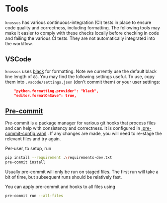# Tools

`knossos` has various continuous-integration (CI) tests in place to ensure code quality and correctness, including formatting. The following tools may make it easier to comply with these checks locally before checking in code and failing the various CI tests. They are not automatically integrated into the workflow.

## VSCode

`knossos` uses [black](https://github.com/psf/black) for formatting. Note we currently use the default black line length of `88`. You may find the following settings useful. To use, copy them into `.vscode/settings.json` (don't commit them) or your user settings:

```json
    "python.formatting.provider": "black",
    "editor.formatOnSave": true,
```

## [Pre-commit](https://github.com/pre-commit)

Pre-commit is a package manager for various git hooks that process files and can help with consistency and correctness. It is configured in [.pre-commit-config.yaml](.pre-commit-config.yaml) . If any changes are made, you will need to re-stage the relevant files and try again.

Per-user, to setup, run

```bash
pip install --requirement .\requirements-dev.txt
pre-commit install
```

Usually pre-commit will only be run on staged files. The first run will take a bit of time, but subsequent runs should be relatively fast.

You can apply pre-commit and hooks to all files using

```bash
pre-commit run --all-files
```
